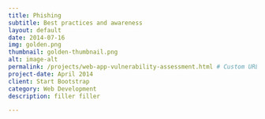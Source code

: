 ```yaml
---
title: Phishing 
subtitle: Best practices and awareness
layout: default
date: 2014-07-16
img: golden.png
thumbnail: golden-thumbnail.png
alt: image-alt
permalink: /projects/web-app-vulnerability-assessment.html # Custom URL for the post
project-date: April 2014
client: Start Bootstrap
category: Web Development
description: filler filler

---
```

